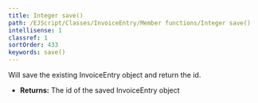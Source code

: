```yaml
---
title: Integer save()
path: /EJScript/Classes/InvoiceEntry/Member functions/Integer save()
intellisense: 1
classref: 1
sortOrder: 433
keywords: save()
---
```



Will save the existing InvoiceEntry object and return the id.



* **Returns:** The id of the saved InvoiceEntry object


